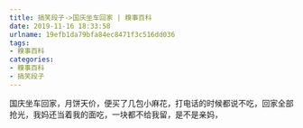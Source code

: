 ```yaml
---
title: 搞笑段子->国庆坐车回家 | 糗事百科
date: 2019-11-16 18:33:58
urlname: 19efb1da79bfa84ec8471f3c516dd036
tags: 
- 糗事百科
categories:
- 糗事百科
- 搞笑段子
---
```

国庆坐车回家，月饼天价，便买了几包小麻花，打电话的时候都说不吃，回家全部抢光，我妈还当着我的面吃，一块都不给我留，是不是亲妈，


